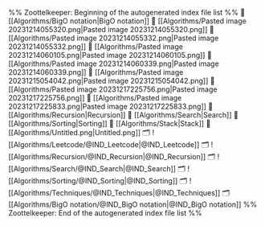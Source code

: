 %% Zoottelkeeper: Beginning of the autogenerated index file list  %%
📄 [[Algorithms/BigO notation|BigO notation]]
📄 [[Algorithms/Pasted image 20231214055320.png|Pasted image 20231214055320.png]]
📄 [[Algorithms/Pasted image 20231214055332.png|Pasted image 20231214055332.png]]
📄 [[Algorithms/Pasted image 20231214060105.png|Pasted image 20231214060105.png]]
📄 [[Algorithms/Pasted image 20231214060339.png|Pasted image 20231214060339.png]]
📄 [[Algorithms/Pasted image 20231215054042.png|Pasted image 20231215054042.png]]
📄 [[Algorithms/Pasted image 20231217225756.png|Pasted image 20231217225756.png]]
📄 [[Algorithms/Pasted image 20231217225833.png|Pasted image 20231217225833.png]]
📄 [[Algorithms/Recursion|Recursion]]
📄 [[Algorithms/Search|Search]]
📄 [[Algorithms/Sorting|Sorting]]
📄 [[Algorithms/Stack|Stack]]
📄 [[Algorithms/Untitled.png|Untitled.png]]
🗂️ ![[Algorithms/Leetcode/@IND_Leetcode|@IND_Leetcode]]
🗂️ ![[Algorithms/Recursion/@IND_Recursion|@IND_Recursion]]
🗂️ ![[Algorithms/Search/@IND_Search|@IND_Search]]
🗂️ ![[Algorithms/Sorting/@IND_Sorting|@IND_Sorting]]
🗂️ ![[Algorithms/Techniques/@IND_Techniques|@IND_Techniques]]
🗂️ [[Algorithms/BigO notation/@IND_BigO notation|@IND_BigO notation]]
%% Zoottelkeeper: End of the autogenerated index file list  %%
